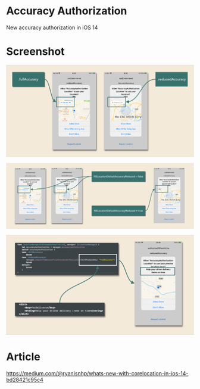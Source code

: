 # Accuracy Authorization
New accuracy authorization in iOS 14

# **Screenshot**
![screenshot](https://github.com/ryanisnhp/accuracy_authorization/blob/main/images/image_1.png?raw=true)

![screenshot](https://github.com/ryanisnhp/accuracy_authorization/blob/main/images/image_2.png?raw=true)

![screenshot](https://github.com/ryanisnhp/accuracy_authorization/blob/main/images/image_3.png?raw=true)

# **Article**
https://medium.com/@ryanisnhp/whats-new-with-corelocation-in-ios-14-bd28421c95c4
